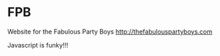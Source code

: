 FPB
===

Website for the Fabulous Party Boys
http://thefabulouspartyboys.com

Javascript is funky!!!

